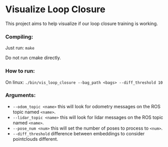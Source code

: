# Visualize Loop Closure

This project aims to help visualize if our loop closure training is working.

### Compiling:

Just run:
```make```

Do not run cmake directly.

### How to run:

On linux:
```./bin/vis_loop_closure --bag_path <bags> --diff_threshold 10```

### Arguments:

- ```--odom_topic <name>``` this will look for odometry messages on the ROS topic named ```<name>```.
- ```--lidar_topic <name>``` this will look for lidar messages on the ROS topic named ```<name>```.
- ```--pose_num <num>``` this will set the number of poses to process to ```<num>```.
- ```--diff_threshold``` difference between embeddings to consider pointclouds different.



